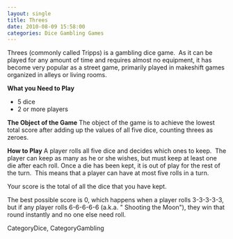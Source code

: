 ```yaml
---
layout: single
title: Threes
date: 2010-08-09 15:58:00
categories: Dice Gambling Games
---
```

Threes (commonly called Tripps) is a gambling dice game.  As it can be played for any amount of time and requires almost no equipment, it has become very popular as a street game, primarily played in makeshift games organized in alleys or living rooms.

<strong>What you Need to Play</strong>
<ul>
	<li>5 dice</li>
	<li>2 or more players</li>
</ul>
<strong>The Object of the Game</strong>
The object of the game is to achieve the lowest total score after adding up the values of all five dice, counting threes as zeroes.

<strong>How to Play</strong>
A player rolls all five dice and decides which ones to keep.  The player can keep as many as he or she wishes, but must keep at least one die after each roll. Once a die has been kept, it is out of play for the rest of the turn.  This means that a player can have at most five rolls in a turn.

Your score is the total of all the dice that you have kept.

The best possible score is 0, which happens when a player rolls 3-3-3-3-3, but if any player rolls 6-6-6-6-6 (a.k.a. "
Shooting the Moon"), they win that round instantly and no one else need roll.

CategoryDice, CategoryGambling
